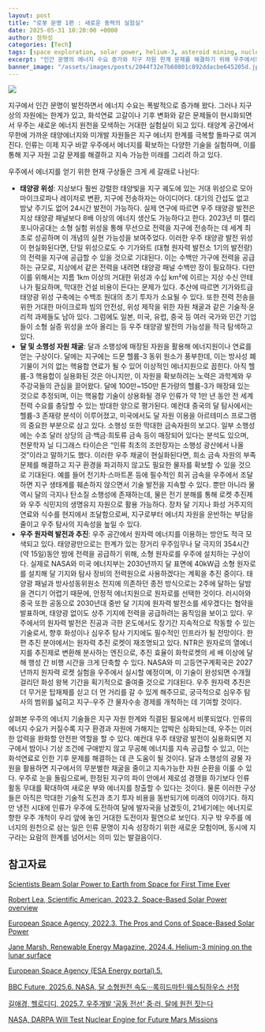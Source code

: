 ```yaml
---
layout: post
title: "로봇 문명 1편 : 새로운 동력의 실험실"
date: 2025-05-31 10:20:00 +0000
author: 정하성
categories: [Tech]
tags: [space exploration, solar power, helium-3, asteroid mining, nuclear energy, sustainable energy, space technology]
excerpt: "인간 문명의 에너지 수요 증가와 지구 자원 한계 문제를 해결하기 위해 우주에서의 에너지 확보가 주목받고 있다. 태양광 위성을 통해 지구에 무공해 에너지를 공급하거나, 달과 소행성의 자원을 채굴하여 지속 가능한 에너지원을 확보하는 방안이 제시되고 있다. 또한, 우주 원자력 발전과 추진 기술은 장거리 우주 임무에 필요한 에너지를 제공할 수 있는 대안으로 연구되고 있다. 이러한 기술들은 인류의 지속 가능한 발전을 위한 새로운 도전이자 기회로 여겨진다."
banner_image: "/assets/images/posts/2044f32e7b60801c892ddacbe645205d.jpg"
---
```


![](https://haseong.github.io/assets/images/posts/2044f32e7b60801c892ddacbe645205d.jpg)

지구에서 인간 문명이 발전하면서 에너지 수요는 폭발적으로 증가해 왔다. 그러나 지구상의 자원에는 한계가 있고, 화석연료 고갈이나 기후 변화와 같은 문제들이 현시화되면서 우주는 새로운 에너지 원천을 모색하는 거대한 실험실이 되고 있다. 태양계 공간에서 무한에 가까운 태양에너지와 미개발 자원들은 지구 에너지 한계를 극복할 돌파구로 여겨진다. 인류는 이제 지구 바깥 우주에서 에너지를 확보하는 다양한 기술을 실험하며, 이를 통해 지구 자원 고갈 문제를 해결하고 지속 가능한 미래를 그리려 하고 있다.

우주에서 에너지를 얻기 위한 현재 구상들은 크게 세 갈래로 나뉜다:

- **태양광 위성**: 지상보다 훨씬 강렬한 태양빛을 지구 궤도에 있는 거대 위성으로 모아 마이크로파나 레이저로 변환, 지구에 전송하자는 아이디어다. 대기의 간섭도 없고 밤낮 주기도 없어 24시간 발전이 가능하다. 실제 연구에 따르면 우주 태양광 발전은 지상 태양광 패널보다 8배 이상의 에너지 생산도 가능하다고 한다. 2023년 미 캘리포니아공대는 소형 실험 위성을 통해 무선으로 전력을 지구에 전송하는 데 세계 최초로 성공하며 이 개념의 실현 가능성을 보여주었다. 이러한 우주 태양광 발전 위성이 현실화된다면, 단일 위성으로도 수 기가와트 (대형 원자력 발전소 1기의 발전량) 의 전력을 지구에 공급할 수 있을 것으로 기대된다. 이는 수백만 가구에 전력을 공급하는 규모로, 지상에서 같은 전력을 내려면 태양광 패널 수백만 장이 필요하다. 다만 이를 위해서는 지름 1km 이상의 거대한 위성과 수십 km²에 이르는 지상 수신 안테나가 필요하며, 막대한 건설 비용이 든다는 문제가 있다. 추산에 따르면 기가와트급 태양광 위성 구축에는 수백조 원대의 초기 투자가 소요될 수 있다. 또한 전력 전송을 위한 거대한 마이크로파 빔의 안전성, 위성 제작을 위한 자원 채굴과 같은 기술적·윤리적 과제들도 남아 있다. 그럼에도 일본, 미국, 유럽, 중국 등 여러 국가와 민간 기업들이 소형 실증 위성을 쏘아 올리는 등 우주 태양광 발전의 가능성을 적극 탐색하고 있다.
- **달 및 소행성 자원 채굴**: 달과 소행성에 매장된 자원을 활용해 에너지원이나 연료를 얻는 구상이다. 달에는 지구에는 드문 헬륨-3 동위 원소가 풍부한데, 이는 방사성 폐기물이 거의 없는 핵융합 연료가 될 수 있어 이상적인 에너지원으로 꼽힌다. 아직 헬륨-3 핵융합이 실용화된 것은 아니지만, 이 자원을 확보하려는 노력은 과학계와 우주강국들의 관심을 끌어왔다. 달에 100만~150만 톤가량의 헬륨-3가 매장돼 있는 것으로 추정되며, 이는 핵융합 기술이 상용화될 경우 인류가 약 1만 년 동안 전 세계 전력 수요를 충당할 수 있는 방대한 양으로 평가된다. 예컨대 중국의 달 탐사에서는 헬륨-3 존재량 분석이 이루어졌고, 미국에서도 달 자원 이용을 아르테미스 프로그램의 중요한 부분으로 삼고 있다. 소행성 또한 막대한 금속자원의 보고다. 일부 소행성에는 수조 달러 상당의 금·백금·희토류 금속 등이 매장되어 있다는 분석도 있으며, 천문학자 닐 디그래스 타이슨은 “인류 최초의 조만장자는 소행성 광산에서 나올 것”이라고 말하기도 했다. 이러한 우주 채굴이 현실화된다면, 희소 금속 자원의 부족 문제를 해결하고 지구 환경을 파괴하지 않고도 필요한 물자를 확보할 수 있을 것으로 기대된다. 예를 들어 전기차·스마트폰 등에 필수적인 희귀 금속을 우주에서 조달하면 지구 생태계를 훼손하지 않으면서 기술 발전을 지속할 수 있다. 뿐만 아니라 물 역시 달의 극지나 탄소질 소행성에 존재하는데, 물은 전기 분해를 통해 로켓 추진제와 우주 식민지의 생명유지 자원으로 활용 가능하다. 장차 달 기지나 화성 거주지의 연료와 식수를 현지에서 조달함으로써, 지구로부터 에너지 자원을 운반하는 부담을 줄이고 우주 탐사의 지속성을 높일 수 있다.
- **우주 원자력 발전과 추진**: 우주 공간에서 원자력 에너지를 이용하는 방안도 적극 모색되고 있다. 태양광만으로는 한계가 있는 장거리 우주임무나 달 극지의 354시간(약 15일)동안 밤에 전력을 공급하기 위해, 소형 원자로를 우주에 설치하는 구상이다. 실제로 NASA와 미국 에너지부는 2030년까지 달 표면에 40kW급 소형 원자로를 설치해 달 기지와 탐사 장비의 전력원으로 사용하겠다는 계획을 추진 중이다. 태양광 패널과 방사성동위원소 전지에 의존하던 종전 방식으로는 2주에 달하는 달밤을 견디기 어렵기 때문에, 안정적 에너지원으로 원자로를 선택한 것이다. 러시아와 중국 또한 공동으로 2030년대 중반 달 기지에 원자력 발전소를 세우겠다는 협약을 발표하며, 태양광 없이도 상주 기지에 전력을 공급하려는 움직임을 보이고 있다. 우주에서의 원자력 발전은 진공과 극한 온도에서도 장기간 지속적으로 작동할 수 있는 기술로서, 향후 화성이나 심우주 탐사 기지에도 필수적인 인프라가 될 전망이다. 한편 추진 분야에서는 원자력 추진 로켓이 재조명되고 있다. NTR은 원자로의 열에너지를 추진제로 변환해 분사하는 엔진으로, 추진 효율이 화학로켓의 세 배 이상에 달해 행성 간 비행 시간을 크게 단축할 수 있다. NASA와 미 고등연구계획국은 2027년까지 원자력 로켓 실험을 우주에서 실시할 예정이며, 이 기술이 완성되면 수개월 걸리던 화성 왕복 기간을 획기적으로 줄여줄 것으로 기대된다. 우주 원자력 추진은 더 무거운 탑재체를 싣고 더 먼 거리를 갈 수 있게 해주므로, 궁극적으로 심우주 탐사의 범위를 넓히고 지구-우주 간 물자수송 경제를 개척하는 데 기여할 것이다.




살펴본 우주의 에너지 기술들은 지구 자원 한계와 직결된 필요에서 비롯되었다. 인류의 에너지 수요가 커질수록 지구 환경과 자원에 가해지는 압박은 심화되는데, 우주는 이러한 압력을 완화할 안전판 역할을 할 수 있다. 예컨대 우주 태양광 발전이 실용화되면 지구에서 밤이나 기상 조건에 구애받지 않고 무공해 에너지를 지속 공급할 수 있고, 이는 화석연료로 인한 기후 문제를 해결하는 데 큰 도움이 될 것이다. 달과 소행성의 광물 자원을 활용하면 지구에서의 무분별한 채굴을 줄이고 지속가능한 자원 순환을 이룰 수 있다. 우주로 눈을 돌림으로써, 한정된 지구의 파이 안에서 제로섬 경쟁을 하기보다 인류 활동 무대를 확대하여 새로운 부와 에너지를 창출할 수 있다는 것이다. 물론 이러한 구상들은 아직은 막대한 기술적 도전과 초기 투자 비용을 동반되기에 미래의 이야기다. 하지만 냉전 시대에 인류가 우주에 도전하여 달에 발자국을 남겼듯이, 21세기에는 에너지로 향한 우주 개척이 우리 앞에 놓인 거대한 도전이자 필연으로 보인다. 지구 밖 우주를 에너지의 원천으로 삼는 일은 인류 문명이 지속 성장하기 위한 새로운 모험이며, 동시에 지구라는 요람의 한계를 넘어서는 의미 있는 발걸음이다.

## 참고자료

[Scientists Beam Solar Power to Earth from Space for First Time Ever](https://www.scientificamerican.com/article/scientists-beam-solar-power-to-earth-from-space-for-first-time-ever/)

[Robert Lea, Scientific American, 2023.2. Space-Based Solar Power overview](https://www.esa.int/Enabling_Support/Space_Engineering_Technology/Space-Based_Solar_Power_overview)

[European Space Agency, 2022.3. The Pros and Cons of Space-Based Solar Power](https://www.renewableenergymagazine.com/emily-folk/the-pros-and-cons-of-space-based-20240101)

[Jane Marsh, Renewable Energy Magazine, 2024.4. Helium-3 mining on the lunar surface](https://www.esa.int/Enabling_Support/Space_Engineering_Technology/Helium-3_mining_on_the_lunar_surface)

[European Space Agency (ESA Energy portal).5.](https://www.bbc.com/future/article/20250101-are-we-on-the-verge-of-mining-metals-from-the-asteroids-above-earth)

[BBC Future, 2025.6. NASA, 달 소형원전 속도···록히드마틴·웨스팅하우스 선정](https://www.hellodd.com/news/articleView.html?idxno=202500)

[길애경, 헬로디디, 2025.7. 우주개발 ‘공동 전선’ 중·러, 달에 원전 짓는다](https://www.khan.co.kr/science/aerospace/article/202500)

[NASA, DARPA Will Test Nuclear Engine for Future Mars Missions](https://www.nasa.gov/press-release/nasa-darpa-will-test-nuclear-engine-for-future-mars-missions)

